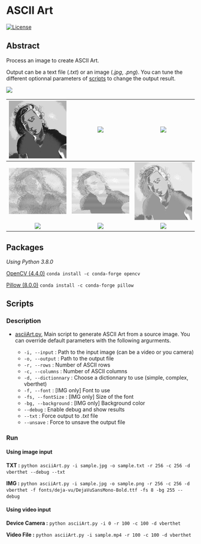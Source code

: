 # ASCII Art

[![License](https://img.shields.io/github/license/RealVincentBerthet/ASCIIArt?style=flat-square)](https://opensource.org/licenses/MIT)

## Abstract
Process an image to create ASCII Art. 

Output can be a text file (*.txt*) or an image (*.jpg*, *.png*). You can tune the different optionnal parameters of [scripts](#Scripts) to change the output result.

![](./demo.gif)

| ![](./output/sample-2020-10-20_164055.jpg) | ![](./output/sample-2020-10-20_164058.jpg) | ![](./output/sample-2020-10-20_164059.jpg) | 
|:-:|:-:|:-:| 
| ![](./output/sample-2020-10-20_164100.jpg) | ![](./output/sample-2020-10-20_164054.jpg) | ![](./output/sample-2020-10-20_182818.jpg) | 
| ![](./output/sample-2020-10-20_183120.jpg) | ![](./output/sample-2020-10-20_183600.jpg) | ![](./output/sample-2020-10-20_214012.jpg) | 


## Packages
*Using Python 3.8.0*

[OpenCV (4.4.0)](https://anaconda.org/conda-forge/opencv)
`conda install -c conda-forge opencv`

[Pillow (8.0.0)](https://anaconda.org/conda-forge/pillow)
`conda install -c conda-forge pillow `

## Scripts
### Description
* [asciiArt.py](./asciiArt.py), Main script to generate ASCII Art from a source image. You can override default parameters with the following argurments.

    * `-i, --input` : Path to the input image (can be a video or you camera)
    * `-o, --output` : Path to the output file
    * `-r, --rows` : Number of ASCII rows
    * `-c, --columns` : Number of ASCII columns
    * `-d, --dictionnary` : Choose a dictionnary to use (simple, complex, vberthet)
    * `-f, --font` : [IMG only] Font to use
    * `-fs, --fontSize` : [IMG only] Size of the font
    * `-bg, --background` : [IMG only] Background color
    * `--debug` : Enable debug and show results
    * `--txt` : Force output to *.txt* file
    * `--unsave` : Force to unsave the output file


### Run 
#### Using image input
**TXT :** `python asciiArt.py -i sample.jpg -o sample.txt -r 256 -c 256 -d vberthet --debug --txt`

**IMG :** `python asciiArt.py -i sample.jpg -o sample.png -r 256 -c 256 -d vberthet -f fonts/deja-vu/DejaVuSansMono-Bold.ttf -fs 8 -bg 255 --debug`

#### Using video input
**Device Camera :** `python asciiArt.py -i 0 -r 100 -c 100 -d vberthet`

**Video File :** `python asciiArt.py -i sample.mp4 -r 100 -c 100 -d vberthet`